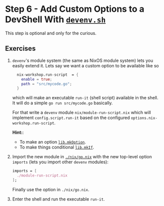 # Step 6 - Add Custom Options to a DevShell With [`devenv.sh`](https://devenv.sh)

This step is optional and only for the curious.

## Exercises

1. `devenv`'s module system (the same as NixOS module system) lets you easily
   extend it. Lets say we want a custom option to be available like so

   ```nix
     nix-workshop.run-script  = {
       enable = true;
       path = "src/mycode.go";
     }
   ```

   which will make an executable `run-it` (shell script) available in the shell.
   It will do a simple `go run src/mycode.go` basically.

   For that write a `devenv` module `nix/module-run-script.nix` which will
   implement `config.script.run-it` based on the configured
   `options.nix-workshop.run-script`.

   **Hint:**:

   - To make an option [`lib.mkOption`](https://noogle.dev/f/lib/mkOption).
   - To make things conditional
     [`lib.mkIf`](https://noogle.dev/f/lib/modules/mkIf).

2. Import the new module in [`./nix/go.nix`](./nix/go.nix) with the new
   top-level option `imports` (lets you import other `devenv` modules):

   ```nix
   imports = [
     ./module-run-script.nix
   ];
   ```

   Finally use the option in `./nix/go.nix`.

3. Enter the shell and run the executable `run-it`.

